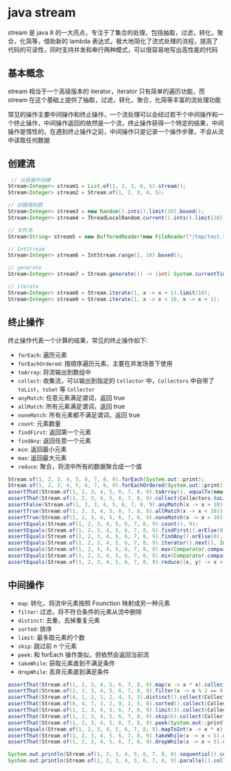 # java stream

stream 是 java 8 的一大亮点，专注于了集合的处理，包括抽取，过滤，转化，聚合，化简等，借助新的 lambda 表达式，极大地简化了流式处理的流程，提高了代码的可读性，同时支持并发和串行两种模式，可以很容易地写出高性能的代码

## 基本概念

stream 相当于一个高级版本的 iterator，iterator 只有简单的遍历功能，而 stream 在这个基础上提供了抽取，过滤，转化，聚合，化简等丰富的流处理功能

常见的操作主要中间操作和终止操作，一个流处理可以会经过若干个中间操作和一个终止操作，中间操作返回的依然是一个流，终止操作获得一个特定的结果，中间操作是惰性的，在遇到终止操作之前，中间操作只是记录一个操作步骤，不会从流中读取任何数据

## 创建流

``` java
 // 从容器中创建
Stream<Integer> stream1 = List.of(1, 2, 3, 4, 5).stream();
Stream<Integer> stream2 = Stream.of(1, 2, 3, 4, 5);

// 创建随机数
Stream<Integer> stream3 = new Random().ints().limit(10).boxed();
Stream<Integer> stream4 = ThreadLocalRandom.current().ints().limit(10).boxed();

// 文件流
Stream<String> stream5 = new BufferedReader(new FileReader("/tmp/test.txt")).lines();

// IntStream
Stream<Integer> stream6 = IntStream.range(1, 10).boxed();

// generate
Stream<Integer> stream7 = Stream.generate(() -> (int) System.currentTimeMillis()).limit(10);

// iterate
Stream<Integer> stream8 = Stream.iterate(1, x -> x + 1).limit(10);
Stream<Integer> stream9 = Stream.iterate(1, x -> x < 10, x -> x + 1);
```

## 终止操作

终止操作代表一个计算的结果，常见的终止操作如下:

- `forEach`: 遍历元素
- `forEachOrdered`: 按顺序遍历元素，主要在并发场景下使用
- `toArray`: 将流输出到数组中
- `collect`: 收集流，可以输出到指定的 `Collector` 中，`Collectors` 中自带了 `toList`，`toSet` 等 `Collector`
- `anyMatch`: 任意元素满足谓词，返回 true
- `allMatch`: 所有元素满足谓词，返回 true
- `noneMatch`: 所有元素都不满足谓词，返回 true
- `count`: 元素数量
- `findFirst`: 返回第一个元素
- `findAny`: 返回任意一个元素
- `min`: 返回最小元素
- `max`: 返回最大元素
- `reduce`: 聚合，将流中所有的数据聚合成一个值

``` java
Stream.of(1, 2, 3, 4, 5, 6, 7, 8, 9).forEach(System.out::print);
Stream.of(1, 2, 3, 4, 5, 6, 7, 8, 9).forEachOrdered(System.out::print);
assertThat(Stream.of(1, 2, 3, 4, 5, 6, 7, 8, 9).toArray(), equalTo(new Integer[]{1, 2, 3, 4, 5, 6, 7, 8, 9}));
assertThat(Stream.of(1, 2, 3, 4, 5, 6, 7, 8, 9).collect(Collectors.toList()), equalTo(List.of(1, 2, 3, 4, 5, 6, 7, 8, 9)));
assertFalse(Stream.of(1, 2, 3, 4, 5, 6, 7, 8, 9).anyMatch(x -> x > 10));
assertTrue(Stream.of(1, 2, 3, 4, 5, 6, 7, 8, 9).allMatch(x -> x < 10));
assertTrue(Stream.of(1, 2, 3, 4, 5, 6, 7, 8, 9).noneMatch(x -> x > 10));
assertEquals(Stream.of(1, 2, 3, 4, 5, 6, 7, 8, 9).count(), 9);
assertEquals(Stream.of(1, 2, 3, 4, 5, 6, 7, 8, 9).findFirst().orElse(0), Integer.valueOf(1));
assertEquals(Stream.of(1, 2, 3, 4, 5, 6, 7, 8, 9).findAny().orElse(0), Integer.valueOf(1));
assertEquals(Stream.of(1, 2, 3, 4, 5, 6, 7, 8, 9).iterator().next(), Integer.valueOf(1));
assertEquals(Stream.of(1, 2, 3, 4, 5, 6, 7, 8, 9).max(Comparator.comparingInt(x -> x)).orElse(0), Integer.valueOf(9));
assertEquals(Stream.of(1, 2, 3, 4, 5, 6, 7, 8, 9).min(Comparator.comparingInt(x -> x)).orElse(0), Integer.valueOf(1));
assertEquals(Stream.of(1, 2, 3, 4, 5, 6, 7, 8, 9).reduce((x, y) -> x + y).orElse(0), Integer.valueOf(45));
```

## 中间操作

- `map`: 转化，将流中元素按照 Founction 映射成另一种元素
- `filter`: 过滤，将不符合条件的元素从流中删除
- `distinct`: 去重，去掉重复元素
- `sorted`: 排序
- `limit`: 最多取元素的个数
- `skip`: 跳过前 n 个元素
- `peek`: 和 forEach 操作类似，但依然会返回当前流
- `takeWhile`: 获取元素直到不满足条件
- `dropWhile`: 丢弃元素直到满足条件

``` java
assertThat(Stream.of(1, 2, 3, 4, 5, 6, 7, 8, 9).map(x -> x * x).collect(Collectors.toList()), equalTo(List.of(1, 4, 9, 16, 25, 36, 49, 64, 81)));
assertThat(Stream.of(1, 2, 3, 4, 5, 6, 7, 8, 9).filter(x -> x % 2 == 0).collect(Collectors.toList()), equalTo(List.of(2, 4, 6, 8)));
assertThat(Stream.of(4, 1, 2, 1, 2, 4, 3, 3).distinct().collect(Collectors.toList()), equalTo(List.of(4, 1, 2, 3)));
assertThat(Stream.of(6, 4, 7, 3, 2, 9, 1, 5, 8).sorted().collect(Collectors.toList()), equalTo(List.of(1, 2, 3, 4, 5, 6, 7, 8, 9)));
assertThat(Stream.of(1, 2, 3, 4, 5, 6, 7, 8, 9).limit(3).collect(Collectors.toList()), equalTo(List.of(1, 2, 3)));
assertThat(Stream.of(1, 2, 3, 4, 5, 6, 7, 8, 9).skip(6).collect(Collectors.toList()), equalTo(List.of(7, 8, 9)));
assertThat(Stream.of(1, 2, 3, 4, 5, 6, 7, 8, 9).peek(System.out::println).collect(Collectors.toList()), equalTo(List.of(1, 2, 3, 4, 5, 6, 7, 8, 9)));
assertEquals(Stream.of(1, 2, 3, 4, 5, 6, 7, 8, 9).mapToInt(x -> x * x).sum(), 285);
assertThat(Stream.of(1, 2, 3, 4, 5, 6, 7, 8, 9).takeWhile(x -> x < 5).collect(Collectors.toList()), equalTo(List.of(1, 2, 3, 4)));
assertThat(Stream.of(1, 2, 3, 4, 5, 6, 7, 8, 9).dropWhile(x -> x < 5).collect(Collectors.toList()), equalTo(List.of(5, 6, 7, 8, 9)));

System.out.println(Stream.of(1, 2, 3, 4, 5, 6, 7, 8, 9).sequential().collect(Collectors.toList()));
System.out.println(Stream.of(1, 2, 3, 4, 5, 6, 7, 8, 9).parallel().collect(Collectors.toList()));
```

